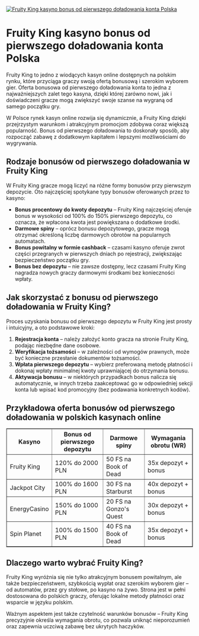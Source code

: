 [![Fruity King kasyno bonus od pierwszego doładowania konta Polska](https://123-caf.pages.dev/gitsignup.png)](https://vrmoo.ru/Bt82HjjY)

<h1>Fruity King kasyno bonus od pierwszego doładowania konta Polska</h1> <p>Fruity King to jedno z wiodących kasyn online dostępnych na polskim rynku, które przyciąga graczy swoją ofertą bonusową i szerokim wyborem gier. Oferta bonusowa od pierwszego doładowania konta to jedna z najważniejszych zalet tego kasyna, dzięki której zarówno nowi, jak i doświadczeni gracze mogą zwiększyć swoje szanse na wygraną od samego początku gry.</p>  <p>W Polsce rynek kasyn online rozwija się dynamicznie, a Fruity King dzięki przejrzystym warunkom i atrakcyjnym promocjom zdobywa coraz większą popularność. Bonus od pierwszego doładowania to doskonały sposób, aby rozpocząć zabawę z dodatkowym kapitałem i lepszymi możliwościami do wygrywania.</p>  <h2>Rodzaje bonusów od pierwszego doładowania w Fruity King</h2> <p>W Fruity King gracze mogą liczyć na różne formy bonusów przy pierwszym depozycie. Oto najczęściej spotykane typy bonusów oferowanych przez to kasyno:</p>  <ul>   <li><strong>Bonus procentowy do kwoty depozytu</strong> – Fruity King najczęściej oferuje bonus w wysokości od 100% do 150% pierwszego depozytu, co oznacza, że wpłacona kwota jest powiększana o dodatkowe środki.</li>   <li><strong>Darmowe spiny</strong> – oprócz bonusu depozytowego, gracze mogą otrzymać określoną liczbę darmowych obrotów na popularnych automatach.</li>   <li><strong>Bonus powitalny w formie cashback</strong> – czasami kasyno oferuje zwrot części przegranych w pierwszych dniach po rejestracji, zwiększając bezpieczeństwo początku gry.</li>   <li><strong>Bonus bez depozytu</strong> – nie zawsze dostępny, lecz czasami Fruity King nagradza nowych graczy darmowymi środkami bez konieczności wpłaty.</li> </ul>  <h2>Jak skorzystać z bonusu od pierwszego doładowania w Fruity King?</h2> <p>Proces uzyskania bonusu od pierwszego depozytu w Fruity King jest prosty i intuicyjny, a oto podstawowe kroki:</p>  <ol>   <li><strong>Rejestracja konta</strong> – należy założyć konto gracza na stronie Fruity King, podając niezbędne dane osobowe.</li>   <li><strong>Weryfikacja tożsamości</strong> – w zależności od wymogów prawnych, może być konieczne przesłanie dokumentów tożsamości.</li>   <li><strong>Wpłata pierwszego depozytu</strong> – wybierz preferowaną metodę płatności i dokonaj wpłaty minimalnej kwoty uprawniającej do otrzymania bonusu.</li>   <li><strong>Aktywacja bonusu</strong> – w niektórych przypadkach bonus nalicza się automatycznie, w innych trzeba zaakceptować go w odpowiedniej sekcji konta lub wpisać kod promocyjny (bez podawania konkretnych kodów).</li> </ol>  <h2>Przykładowa oferta bonusów od pierwszego doładowania w polskich kasynach online</h2> <table border="1" cellpadding="8" cellspacing="0" style="border-collapse: collapse; width: 100%; max-width: 600px;">   <thead>     <tr>       <th>Kasyno</th>       <th>Bonus od pierwszego depozytu</th>       <th>Darmowe spiny</th>       <th>Wymagania obrotu (WR)</th>     </tr>   </thead>   <tbody>     <tr>       <td>Fruity King</td>       <td>120% do 2000 PLN</td>       <td>50 FS na Book of Dead</td>       <td>35x depozyt + bonus</td>     </tr>     <tr>       <td>Jackpot City</td>       <td>100% do 1600 PLN</td>       <td>30 FS na Starburst</td>       <td>40x depozyt + bonus</td>     </tr>     <tr>       <td>EnergyCasino</td>       <td>150% do 1000 PLN</td>       <td>20 FS na Gonzo's Quest</td>       <td>30x depozyt + bonus</td>     </tr>     <tr>       <td>Spin Planet</td>       <td>100% do 1500 PLN</td>       <td>40 FS na Book of Dead</td>       <td>35x depozyt + bonus</td>     </tr>   </tbody> </table>  <h2>Dlaczego warto wybrać Fruity King?</h2> <p>Fruity King wyróżnia się nie tylko atrakcyjnym bonusem powitalnym, ale także bezpieczeństwem, szybkością wypłat oraz szerokim wyborem gier – od automatów, przez gry stołowe, po kasyno na żywo. Strona jest w pełni dostosowana do polskich graczy, oferując lokalne metody płatności oraz wsparcie w języku polskim.</p>  <p>Ważnym aspektem jest także czytelność warunków bonusów – Fruity King precyzyjnie określa wymagania obrotu, co pozwala uniknąć nieporozumień oraz zapewnia uczciwą zabawę bez ukrytych haczyków.</p>